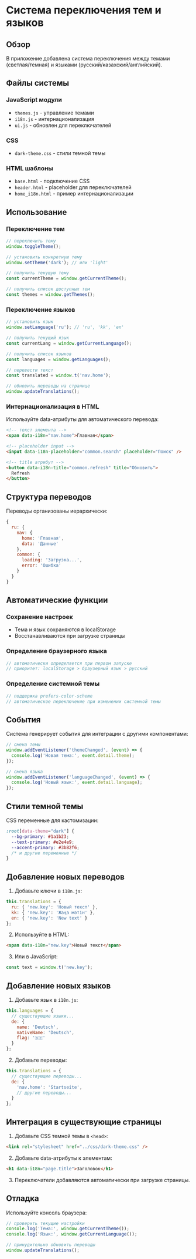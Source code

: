 # Система переключения тем и языков

## Обзор

В приложение добавлена система переключения между темами (светлая/темная) и языками (русский/казахский/английский).

## Файлы системы

### JavaScript модули
- `themes.js` - управление темами
- `i18n.js` - интернационализация  
- `ui.js` - обновлен для переключателей

### CSS
- `dark-theme.css` - стили темной темы

### HTML шаблоны
- `base.html` - подключение CSS
- `header.html` - placeholder для переключателей
- `home_i18n.html` - пример интернационализации

## Использование

### Переключение тем

```javascript
// переключить тему
window.toggleTheme();

// установить конкретную тему
window.setTheme('dark'); // или 'light'

// получить текущую тему
const currentTheme = window.getCurrentTheme();

// получить список доступных тем
const themes = window.getThemes();
```

### Переключение языков

```javascript
// установить язык
window.setLanguage('ru'); // 'ru', 'kk', 'en'

// получить текущий язык
const currentLang = window.getCurrentLanguage();

// получить список языков
const languages = window.getLanguages();

// перевести текст
const translated = window.t('nav.home');

// обновить переводы на странице
window.updateTranslations();
```

### Интернационализация в HTML

Используйте data-атрибуты для автоматического перевода:

```html
<!-- текст элемента -->
<span data-i18n="nav.home">Главная</span>

<!-- placeholder input -->
<input data-i18n-placeholder="common.search" placeholder="Поиск" />

<!-- title атрибут -->
<button data-i18n-title="common.refresh" title="Обновить">
  Refresh
</button>
```

## Структура переводов

Переводы организованы иерархически:

```javascript
{
  ru: {
    nav: {
      home: 'Главная',
      data: 'Данные'
    },
    common: {
      loading: 'Загрузка...',
      error: 'Ошибка'
    }
  }
}
```

## Автоматические функции

### Сохранение настроек
- Тема и язык сохраняются в localStorage
- Восстанавливаются при загрузке страницы

### Определение браузерного языка
```javascript
// автоматически определяется при первом запуске
// приоритет: localStorage > браузерный язык > русский
```

### Определение системной темы
```javascript
// поддержка prefers-color-scheme
// автоматическое переключение при изменении системной темы
```

## События

Система генерирует события для интеграции с другими компонентами:

```javascript
// смена темы
window.addEventListener('themeChanged', (event) => {
  console.log('Новая тема:', event.detail.theme);
});

// смена языка
window.addEventListener('languageChanged', (event) => {
  console.log('Новый язык:', event.detail.language);
});
```

## Стили темной темы

CSS переменные для кастомизации:

```css
:root[data-theme="dark"] {
  --bg-primary: #1a1b23;
  --text-primary: #e2e4e9;
  --accent-primary: #3b82f6;
  /* и другие переменные */
}
```

## Добавление новых переводов

1. Добавьте ключи в `i18n.js`:
```javascript
this.translations = {
  ru: { 'new.key': 'Новый текст' },
  kk: { 'new.key': 'Жаңа мәтін' },
  en: { 'new.key': 'New text' }
};
```

2. Используйте в HTML:
```html
<span data-i18n="new.key">Новый текст</span>
```

3. Или в JavaScript:
```javascript
const text = window.t('new.key');
```

## Добавление новых языков

1. Добавьте язык в `i18n.js`:
```javascript
this.languages = {
  // существующие языки...
  de: {
    name: 'Deutsch',
    nativeName: 'Deutsch',
    flag: '🇩🇪'
  }
};
```

2. Добавьте переводы:
```javascript
this.translations = {
  // существующие переводы...
  de: {
    'nav.home': 'Startseite',
    // другие переводы...
  }
};
```

## Интеграция в существующие страницы

1. Добавьте CSS темной темы в `<head>`:
```html
<link rel="stylesheet" href="../css/dark-theme.css" />
```

2. Добавьте data-атрибуты к элементам:
```html
<h1 data-i18n="page.title">Заголовок</h1>
```

3. Переключатели добавляются автоматически при загрузке страницы.

## Отладка

Используйте консоль браузера:
```javascript
// проверить текущие настройки
console.log('Тема:', window.getCurrentTheme());
console.log('Язык:', window.getCurrentLanguage());

// принудительно обновить переводы
window.updateTranslations();
``` 